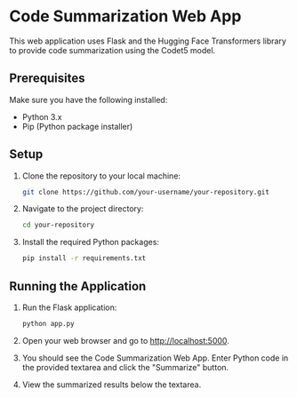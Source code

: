 
# Code Summarization Web App

This web application uses Flask and the Hugging Face Transformers library to provide code summarization using the Codet5 model.

## Prerequisites

Make sure you have the following installed:

- Python 3.x
- Pip (Python package installer)

## Setup

1. Clone the repository to your local machine:

   ```bash
   git clone https://github.com/your-username/your-repository.git
   ```

2. Navigate to the project directory:

   ```bash
   cd your-repository
   ```

3. Install the required Python packages:

   ```bash
   pip install -r requirements.txt
   ```

## Running the Application

1. Run the Flask application:

   ```bash
   python app.py
   ```

2. Open your web browser and go to [http://localhost:5000](http://localhost:5000).

3. You should see the Code Summarization Web App. Enter Python code in the provided textarea and click the "Summarize" button.

4. View the summarized results below the textarea.
